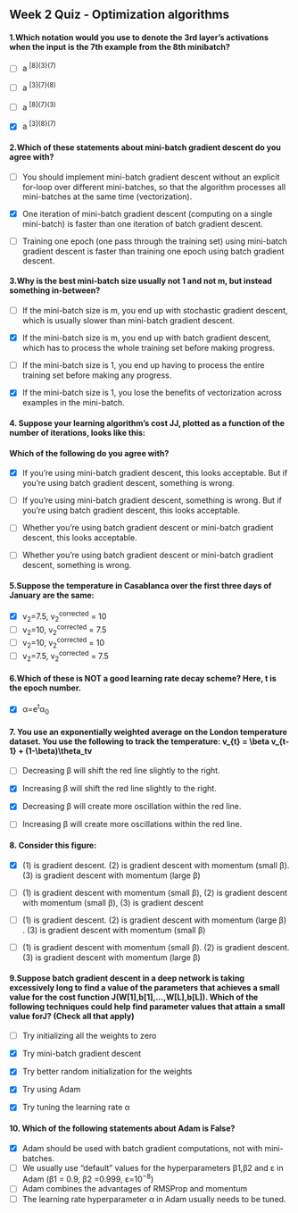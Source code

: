 ## Week 2 Quiz - Optimization algorithms


#### 1.Which notation would you use to denote the 3rd layer’s activations when the input is the 7th example from the 8th minibatch?

- [ ] a <sup>[8]{3}(7)
- [ ] a <sup>[3]{7}(8)
- [ ] a <sup>[8]{7}(3)
- [x] a <sup>[3]{8}(7)


#### 2.Which of these statements about mini-batch gradient descent do you agree with?

- [ ] You should implement mini-batch gradient descent without an explicit for-loop over different mini-batches, so that the algorithm processes all mini-batches at the same time (vectorization).
- [x] One iteration of mini-batch gradient descent (computing on a single mini-batch) is faster than one iteration of batch gradient descent.
- [ ] Training one epoch (one pass through the training set) using mini-batch gradient descent is faster than training one epoch using batch gradient descent.


#### 3.Why is the best mini-batch size usually not 1 and not m, but instead something in-between?

- [ ] If the mini-batch size is m, you end up with stochastic gradient descent, which is usually slower than mini-batch gradient descent.
- [x] If the mini-batch size is m, you end up with batch gradient descent, which has to process the whole training set before making progress.
- [ ] If the mini-batch size is 1, you end up having to process the entire training set before making any progress.
- [x] If the mini-batch size is 1, you lose the benefits of vectorization across examples in the mini-batch.


#### 4. Suppose your learning algorithm’s cost JJ, plotted as a function of the number of iterations, looks like this:
#### Which of the following do you agree with?

- [x] If you’re using mini-batch gradient descent, this looks acceptable. But if you’re using batch gradient descent, something is wrong.
- [ ] If you’re using mini-batch gradient descent, something is wrong. But if you’re using batch gradient descent, this looks acceptable.
- [ ] Whether you’re using batch gradient descent or mini-batch gradient descent, this looks acceptable.
- [ ] Whether you’re using batch gradient descent or mini-batch gradient descent, something is wrong.


#### 5.Suppose the temperature in Casablanca over the first three days of January are the same:

- [x] v<sub>2</sub>=7.5, v<sub>2</sub><sup>corrected</sup> = 10
- [ ] v<sub>2</sub>=10, v<sub>2</sub><sup>corrected</sup> = 7.5
- [ ] v<sub>2</sub>=10, v<sub>2</sub><sup>corrected</sup> = 10
- [ ] v<sub>2</sub>=7.5, v<sub>2</sub><sup>corrected</sup> = 7.5

#### 6.Which of these is NOT a good learning rate decay scheme? Here, t is the epoch number.


- [x] α=e<sup>t</sup>α<sub>0</sub>	



#### 7. You use an exponentially weighted average on the London temperature dataset. You use the following to track the temperature: v_{t} = \beta v_{t-1} + (1-\beta)\theta_tv 


- [ ] Decreasing β will shift the red line slightly to the right.
- [x] Increasing β will shift the red line slightly to the right.
- [x] Decreasing β will create more oscillation within the red line.
- [ ] Increasing β will create more oscillations within the red line.


#### 8. Consider this figure:

- [x] (1) is gradient descent. (2) is gradient descent with momentum (small β). (3) is gradient descent with momentum (large β)
- [ ] (1) is gradient descent with momentum (small β), (2) is gradient descent with momentum (small β), (3) is gradient descent
- [ ] (1) is gradient descent. (2) is gradient descent with momentum (large β) . (3) is gradient descent with momentum (small β)
- [ ] (1) is gradient descent with momentum (small β). (2) is gradient descent. (3) is gradient descent with momentum (large β)


#### 9.Suppose batch gradient descent in a deep network is taking excessively long to find a value of the parameters that achieves a small value for the cost function J(W[1],b[1],...,W[L],b[L]). Which of the following techniques could help find parameter values that attain a small value forJ? (Check all that apply)

- [ ] Try initializing all the weights to zero
- [x] Try mini-batch gradient descent
- [x] Try better random initialization for the weights
- [x] Try using Adam
- [x] Try tuning the learning rate α


#### 10. Which of the following statements about Adam is False?

- [x] Adam should be used with batch gradient computations, not with mini-batches.
- [ ] We usually use “default” values for the hyperparameters β1,β2 and ε in Adam (β1 = 0.9, β2 =0.999, ε=10<sup>−8</sup>)
- [ ] Adam combines the advantages of RMSProp and momentum
- [ ] The learning rate hyperparameter α in Adam usually needs to be tuned.

